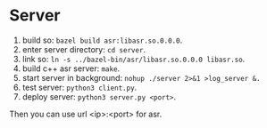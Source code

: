 # Server

1. build so: `bazel build asr:libasr.so.0.0.0`.
2. enter server directory: `cd server`.
3. link so: `ln -s ../bazel-bin/asr/libasr.so.0.0.0 libasr.so`.
4. build c++ asr server: `make`.
5. start server in background: `nohup ./server 2>&1 >log_server &.`
6. test server: `python3 client.py`.
7. deploy server: `python3 server.py <port>`.

Then you can use url \<ip\>:\<port\> for asr.

